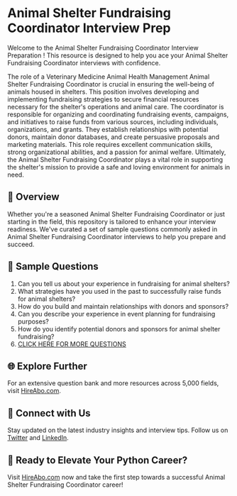 # Animal Shelter Fundraising Coordinator Interview Prep

Welcome to the Animal Shelter Fundraising Coordinator Interview Preparation ! This resource is designed to help you ace your Animal Shelter Fundraising Coordinator interviews with confidence.

The role of a Veterinary Medicine Animal Health Management Animal Shelter Fundraising Coordinator is crucial in ensuring the well-being of animals housed in shelters. This position involves developing and implementing fundraising strategies to secure financial resources necessary for the shelter's operations and animal care. The coordinator is responsible for organizing and coordinating fundraising events, campaigns, and initiatives to raise funds from various sources, including individuals, organizations, and grants. They establish relationships with potential donors, maintain donor databases, and create persuasive proposals and marketing materials. This role requires excellent communication skills, strong organizational abilities, and a passion for animal welfare. Ultimately, the Animal Shelter Fundraising Coordinator plays a vital role in supporting the shelter's mission to provide a safe and loving environment for animals in need.

## 🚀 Overview

Whether you're a seasoned Animal Shelter Fundraising Coordinator or just starting in the field, this repository is tailored to enhance your interview readiness. We've curated a set of sample questions commonly asked in Animal Shelter Fundraising Coordinator interviews to help you prepare and succeed.

## 📝 Sample Questions

1. Can you tell us about your experience in fundraising for animal shelters?
2. What strategies have you used in the past to successfully raise funds for animal shelters?
3. How do you build and maintain relationships with donors and sponsors?
4. Can you describe your experience in event planning for fundraising purposes?
5. How do you identify potential donors and sponsors for animal shelter fundraising?
6. [CLICK HERE FOR MORE QUESTIONS](https://hireabo.com/job/24_3_33/Animal%20Shelter%20Fundraising%20Coordinator)

## 🌐 Explore Further

For an extensive question bank and more resources across 5,000 fields, visit [HireAbo.com](https://www.hireabo.com).

## 📱 Connect with Us

Stay updated on the latest industry insights and interview tips. Follow us on [Twitter](https://twitter.com/hireabo) and [LinkedIn](https://www.linkedin.com/in/hire-abo-3609972a8/).

## 🚀 Ready to Elevate Your Python Career?

Visit [HireAbo.com](https://www.hireabo.com) now and take the first step towards a successful Animal Shelter Fundraising Coordinator career!
